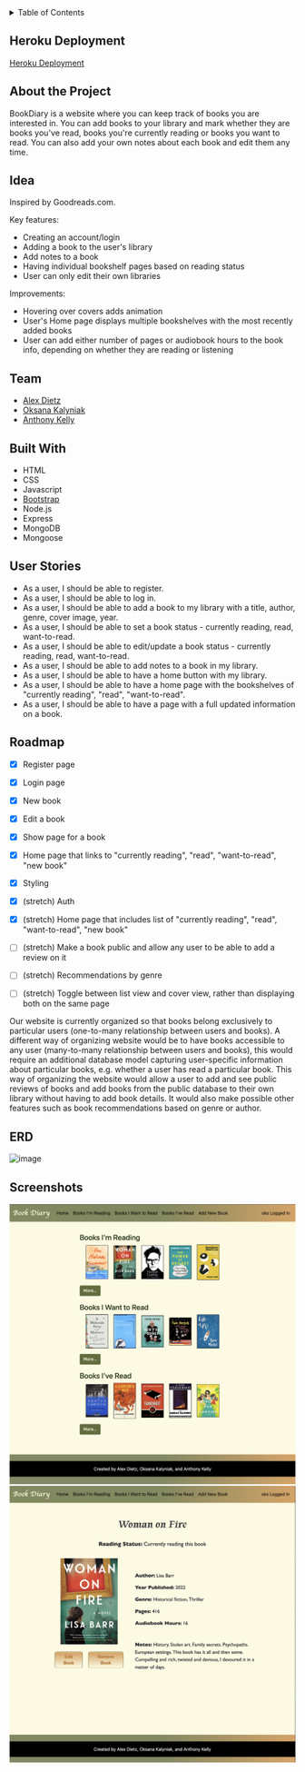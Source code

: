 <!-- TABLE OF CONTENTS -->
<details>
  <summary>Table of Contents</summary>
  <ol>
    <li><a href="#heroku-deployment">Heroku Deployment</a></li>
    <li><a href="#about-the-project">About the Project</a></li>
    <li><a href="#idea">Idea</a></li>
    <li><a href="#team">Team</a>   </li>
    <li><a href="#built-with">Built With </a></li>
    <li><a href="#user-stories">User Stories</a></li>
    <li><a href="#roadmap">Roadmap</a></li>
    <li><a href="#erd">ERD</a></li>
    <li><a href="#screenshots">Screenshots</a></li>
  </ol>
</details>

## Heroku Deployment
[Heroku Deployment](https://book-diary-321.herokuapp.com)

## About the Project
BookDiary is a website where you can keep track of books you are interested in. You can add books to your library and mark whether they are books you've read, books you're currently reading or books you want to read. You can also add your own notes about each book and edit them any time. 

## Idea
Inspired by Goodreads.com. 

Key features: 
- Creating an account/login
- Adding a book to the user's library
- Add notes to a book
- Having individual bookshelf pages based on reading status
- User can only edit their own libraries

Improvements:
- Hovering over covers adds animation
- User's Home page displays multiple bookshelves with the most recently added books
- User can add either number of pages or audiobook hours to the book info, depending on whether they are reading or listening

## Team
- [Alex Dietz](https://github.com/alexdietz1988)
- [Oksana Kalyniak](https://github.com/Oksanka25)
- [Anthony Kelly](https://github.com/SourceCodeKelly)

## Built With
- HTML
- CSS
- Javascript
- [Bootstrap](https://getbootstrap.com/)
- Node.js
- Express
- MongoDB
- Mongoose

## User Stories
- As a user, I should be able to register.
- As a user, I should be able to log in.
- As a user, I should be able to add a book to my library with a title, author, genre, cover image, year.
- As a user, I should be able to set a book status - currently reading, read, want-to-read.
- As a user, I should be able to edit/update a book status - currently reading, read, want-to-read.
- As a user, I should be able to add notes to a book in my library.
- As a user, I should be able to have a home button with my library.
- As a user, I should be able to have a home page with the bookshelves of "currently reading", "read", "want-to-read".
- As a user, I should be able to have a page with a full updated information on a book.

## Roadmap
 - [x] Register page
 - [x] Login page
 - [x] New book
 - [x] Edit a book
 - [x] Show page for a book
 - [x] Home page that links to "currently reading", "read", "want-to-read", "new book"
 - [x] Styling

 - [x] (stretch) Auth
 - [x] (stretch) Home page that includes list of "currently reading", "read", "want-to-read", "new book"
 - [ ] (stretch) Make a book public and allow any user to be able to add a review on it
 - [ ] (stretch) Recommendations by genre
 - [ ] (stretch) Toggle between list view and cover view, rather than displaying both on the same page

 Our website is currently organized so that books belong exclusively to particular users (one-to-many relationship between users and books). A different way of organizing website would be to have books accessible to any user (many-to-many relationship between users and books), this would require an additional database model capturing user-specific information about particular books, e.g. whether a user has read a particular book. This way of organizing the website would allow a user to add and see public reviews of books and add books from the public database to their own library without having to add book details. It would also make possible other features such as book recommendations based on genre or author. 

## ERD 
![image](https://user-images.githubusercontent.com/101350351/165376272-0debcf9e-c306-49d6-8c38-3022cb9a2e28.png)

## Screenshots
![image](screenshots/user-home.png)
![image](screenshots/book.png)



